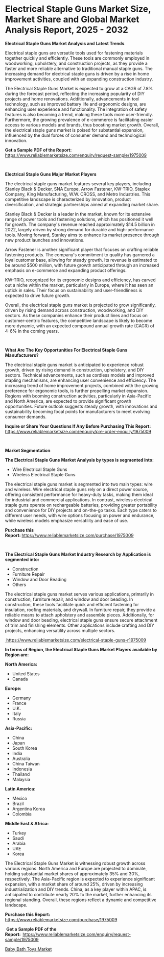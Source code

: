 <p><h1>Electrical Staple Guns Market Size, Market Share and Global Market Analysis Report, 2025 - 2032</h1></p><p><strong>Electrical Staple Guns Market Analysis and Latest Trends</strong></p>
<p><p>Electrical staple guns are versatile tools used for fastening materials together quickly and efficiently. These tools are commonly employed in woodworking, upholstery, and construction projects, as they provide a faster and more reliable alternative to traditional manual staple guns. The increasing demand for electrical staple guns is driven by a rise in home improvement activities, coupled with an expanding construction industry.</p><p>The Electrical Staple Guns Market is expected to grow at a CAGR of 7.8% during the forecast period, reflecting the increasing popularity of DIY projects and home renovations. Additionally, advancements in tool technology, such as improved battery life and ergonomic designs, are enhancing user experience and functionality. The integration of safety features is also becoming a trend, making these tools more user-friendly. Furthermore, the growing prevalence of e-commerce is facilitating easier access to various models and brands, thus boosting market growth. Overall, the electrical staple guns market is poised for substantial expansion, influenced by the dual forces of consumer demand and technological innovation.</p></p>
<p><strong>Get a Sample PDF of the Report:&nbsp;</strong> <a href="https://www.reliablemarketsize.com/enquiry/request-sample/1975009?utm_campaign=2283&utm_medium=2&utm_source=Github&utm_content=ia&utm_term=10022025&utm_id=electrical-staple-guns">https://www.reliablemarketsize.com/enquiry/request-sample/1975009</a></p>
<p>&nbsp;</p>
<p><strong>Electrical Staple Guns Major Market Players</strong></p>
<p><p>The electrical staple guns market features several key players, including Stanley Black & Decker, SNA Europe, Arrow Fastener, KW-TRIO, Staplex Company, King Manufacturing, W.W. CROSS, and Metro Industries. This competitive landscape is characterized by innovation, product diversification, and strategic partnerships aimed at expanding market share.</p><p>Stanley Black & Decker is a leader in the market, known for its extensive range of power tools and fastening solutions, which has positioned it well for growth. The company's revenue reached approximately $14.5 billion in 2022, largely driven by strong demand for durable and high-performance tools. Moving forward, Stanley aims to enhance its market presence through new product launches and innovations.</p><p>Arrow Fastener is another significant player that focuses on crafting reliable fastening products. The company's commitment to quality has garnered a loyal customer base, allowing for steady growth. Its revenue is estimated to be around $500 million, with future growth anticipated through an increased emphasis on e-commerce and expanding product offerings.</p><p>KW-TRIO, recognized for its ergonomic designs and efficiency, has carved out a niche within the market, particularly in Europe, where it has seen an uptick in sales. Their focus on sustainability and user-friendliness is expected to drive future growth.</p><p>Overall, the electrical staple guns market is projected to grow significantly, driven by rising demand across construction, woodworking, and DIY sectors. As these companies enhance their product lines and focus on customer-centric features, the competitive landscape is likely to become more dynamic, with an expected compound annual growth rate (CAGR) of 4-6% in the coming years.</p></p>
<p>&nbsp;</p>
<p><strong>What Are The Key Opportunities For Electrical Staple Guns Manufacturers?</strong></p>
<p><p>The electrical staple guns market is anticipated to experience robust growth, driven by rising demand in construction, upholstery, and DIY sectors. Technical advancements, such as cordless models and improved stapling mechanisms, are enhancing user convenience and efficiency. The increasing trend of home improvement projects, combined with the growing preference for ergonomic tools, is further propelling market expansion. Regions with booming construction activities, particularly in Asia-Pacific and North America, are expected to provide significant growth opportunities. Future outlook suggests steady growth, with innovations and sustainability becoming focal points for manufacturers to meet evolving consumer demands.</p></p>
<p><strong>Inquire or Share Your Questions If Any Before Purchasing This Report:</strong> <a href="https://www.reliablemarketsize.com/enquiry/pre-order-enquiry/1975009?utm_campaign=2283&utm_medium=2&utm_source=Github&utm_content=ia&utm_term=10022025&utm_id=electrical-staple-guns">https://www.reliablemarketsize.com/enquiry/pre-order-enquiry/1975009</a></p>
<p>&nbsp;</p>
<p><strong>Market Segmentation</strong></p>
<p><strong>The Electrical Staple Guns Market Analysis by types is segmented into:</strong></p>
<p><ul><li>Wire Electrical Staple Guns</li><li>Wireless Electrical Staple Guns</li></ul></p>
<p><p>The electrical staple guns market is segmented into two main types: wire and wireless. Wire electrical staple guns rely on a direct power source, offering consistent performance for heavy-duty tasks, making them ideal for industrial and commercial applications. In contrast, wireless electrical staple guns operate on rechargeable batteries, providing greater portability and convenience for DIY projects and on-the-go tasks. Each type caters to different user needs, with wire options focusing on power and endurance, while wireless models emphasize versatility and ease of use.</p></p>
<p><strong>Purchase this Report:&nbsp;</strong><a href="https://www.reliablemarketsize.com/purchase/1975009?utm_campaign=2283&utm_medium=2&utm_source=Github&utm_content=ia&utm_term=10022025&utm_id=electrical-staple-guns">https://www.reliablemarketsize.com/purchase/1975009</a></p>
<p>&nbsp;</p>
<p><strong>The Electrical Staple Guns Market Industry Research by Application is segmented into:</strong></p>
<p><ul><li>Construction</li><li>Furniture Repair</li><li>Window and Door Beading</li><li>Others</li></ul></p>
<p><p>The electrical staple guns market serves various applications, primarily in construction, furniture repair, and window and door beading. In construction, these tools facilitate quick and efficient fastening for insulation, roofing materials, and drywall. In furniture repair, they provide a reliable means to attach upholstery and assemble pieces. Additionally, for window and door beading, electrical staple guns ensure secure attachment of trim and finishing elements. Other applications include crafting and DIY projects, enhancing versatility across multiple sectors.</p></p>
<p><a href="https://www.reliablemarketsize.com/electrical-staple-guns-r1975009?utm_campaign=2283&utm_medium=2&utm_source=Github&utm_content=ia&utm_term=10022025&utm_id=electrical-staple-guns">&nbsp;https://www.reliablemarketsize.com/electrical-staple-guns-r1975009</a></p>
<p><strong>In terms of Region, the Electrical Staple Guns Market Players available by Region are:</strong></p>
<p>
    <p> <strong> North America: </strong>
        <ul>
            <li>United States</li>
            <li>Canada</li>
        </ul>
        </p> 
    <p> <strong> Europe: </strong>
        <ul>
            <li>Germany</li>
            <li>France</li>
            <li>U.K.</li>
            <li>Italy</li>
            <li>Russia</li>
        </ul>
        </p> 
    <p> <strong> Asia-Pacific: </strong>
        <ul>
            <li>China</li>
            <li>Japan</li>
            <li>South Korea</li>
            <li>India</li>
            <li>Australia</li>
            <li>China Taiwan</li>
            <li>Indonesia</li>
            <li>Thailand</li>
            <li>Malaysia</li>
        </ul>
        </p> 
    <p> <strong> Latin America: </strong>
        <ul>
            <li>Mexico</li>
            <li>Brazil</li>
            <li>Argentina Korea</li>
            <li>Colombia</li>
        </ul>
        </p> 
    <p> <strong> Middle East & Africa: </strong>
        <ul>
            <li>Turkey</li>
            <li>Saudi</li>
            <li>Arabia</li>
            <li>UAE</li>
            <li>Korea</li>
        </ul>
    </p>
    </p>
<p><p>The Electrical Staple Guns Market is witnessing robust growth across various regions. North America and Europe are projected to dominate, holding substantial market shares of approximately 35% and 30%, respectively. The Asia-Pacific region is expected to experience significant expansion, with a market share of around 25%, driven by increasing industrialization and DIY trends. China, as a key player within APAC, is anticipated to contribute nearly 20% to the market, further enhancing its regional standing. Overall, these regions reflect a dynamic and competitive landscape.</p></p>
<p><strong>Purchase this Report: </strong><a href="https://www.reliablemarketsize.com/purchase/1975009?utm_campaign=2283&utm_medium=2&utm_source=Github&utm_content=ia&utm_term=10022025&utm_id=electrical-staple-guns">https://www.reliablemarketsize.com/purchase/1975009</a></p>
<p>&nbsp;<strong>Get a Sample PDF of the Report:&nbsp;&nbsp;</strong><a href="https://www.reliablemarketsize.com/enquiry/request-sample/1975009?utm_campaign=2283&utm_medium=2&utm_source=Github&utm_content=ia&utm_term=10022025&utm_id=electrical-staple-guns">https://www.reliablemarketsize.com/enquiry/request-sample/1975009</a></p>
<p><strong></strong></p>
<p><p><a href="https://github.com/bornergabrielle89/Market-Research-Report-List-1/blob/main/baby-bath-toys-market.md?utm_campaign=2283&utm_medium=2&utm_source=Github&utm_content=ia&utm_term=10022025&utm_id=electrical-staple-guns">Baby Bath Toys Market</a></p></p>